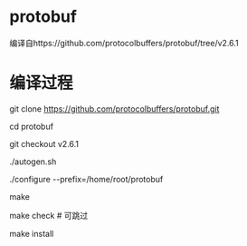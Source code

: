 # protobuf

编译自https://github.com/protocolbuffers/protobuf/tree/v2.6.1

# 编译过程

git clone https://github.com/protocolbuffers/protobuf.git

cd protobuf

git checkout v2.6.1

./autogen.sh

./configure  --prefix=/home/root/protobuf

make

make check # 可跳过

make install

